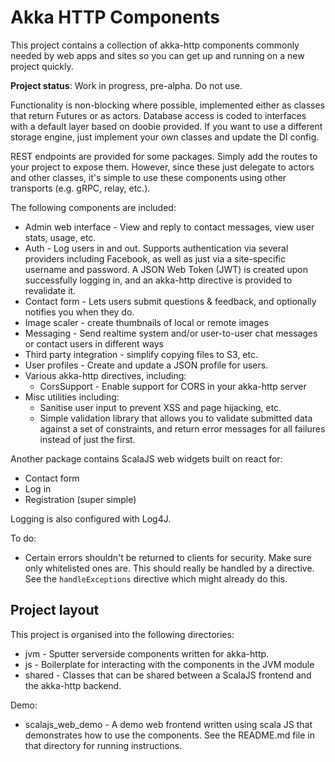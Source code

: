 # Akka HTTP Components
This project contains a collection of akka-http components commonly 
needed by web apps and sites so you can get up and running on a new 
project quickly. 

**Project status**: Work in progress, pre-alpha. Do not use.

Functionality is non-blocking where possible, implemented either as 
classes that return Futures or as actors. Database access is coded to 
interfaces with a default layer based on doobie provided. If you want 
to use a different storage engine, just implement your own classes and 
update the DI config.

REST endpoints are provided for some packages. Simply add the routes 
to your project to expose them. However, since these just delegate to 
actors and other classes, it's simple to use these components using 
other transports (e.g. gRPC, relay, etc.).

The following components are included:

* Admin web interface - View and reply to contact messages, view user 
  stats, usage, etc.
* Auth - Log users in and out. Supports authentication via several 
  providers including Facebook, as well as just via a site-specific 
  username and password. A JSON Web Token (JWT) is created upon 
  successfully logging in, and an akka-http directive is provided to 
  revalidate it.
* Contact form - Lets users submit questions & feedback, and optionally
  notifies you when they do.
* Image scaler - create thumbnails of local or remote images
* Messaging - Send realtime system and/or user-to-user chat messages or 
  contact users in different ways
* Third party integration - simplify copying files to S3, etc.
* User profiles - Create and update a JSON profile for users.
* Various akka-http directives, including:
    - CorsSupport - Enable support for CORS in your akka-http server
* Misc utilities including: 
    - Sanitise user input to prevent XSS and page hijacking, etc.
    - Simple validation library that allows you to validate submitted 
      data against a set of constraints, and return error messages
      for all failures instead of just the first.

Another package contains ScalaJS web widgets built on react for:

* Contact form
* Log in
* Registration (super simple)

Logging is also configured with Log4J.

To do: 
* Certain errors shouldn't be returned to clients for security. Make sure 
  only whitelisted ones are. This should really be handled by a directive.
  See the `handleExceptions` directive which might already do this.
  
## Project layout
This project is organised into the following directories:

* jvm - Sputter serverside components written for akka-http.
* js - Boilerplate for interacting with the components in the JVM module
* shared - Classes that can be shared between a ScalaJS frontend and 
  the akka-http backend.

Demo:
* scalajs_web_demo - A demo web frontend written using scala JS that 
  demonstrates how to use the components. See the README.md file in 
  that directory for running instructions.
  